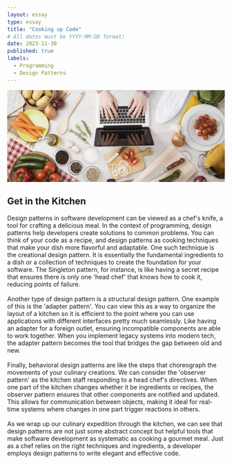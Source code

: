 ```yaml
---
layout: essay
type: essay
title: "Cooking up Code"
# All dates must be YYYY-MM-DD format!
date: 2023-11-30
published: true
labels:
  - Programming
  - Design Patterns
---
```

<p align="center">
<img class="img-fluid" src="../img/cookingcode.png">
</p>


## Get in the Kitchen
Design patterns in software development can be viewed as a chef's knife, a tool for crafting a delicious meal. In the context of programming, design patterns help developers create solutions to common problems. You can think of your code as a recipe, and design patterns as cooking techniques that make your dish more flavorful and adaptable. One such technique is the creational design pattern. It is essentially the fundamental ingredients to a dish or a collection of techniques to create the foundation for your software. The Singleton pattern, for instance, is like having a secret recipe that ensures there is only one 'head chef' that knows how to cook it, reducing points of failure. 
<br>
<br>
Another type of design pattern is a structural design pattern. One example of this is the 'adapter pattern'. You can view this as a way to organize the layout of a kitchen so it is efficient to the point where you can use applications with different interfaces pretty much seamlessly. Like having an adapter for a foreign outlet, ensuring incompatible components are able to work together. When you implement legacy systems into modern tech, the adapter pattern becomes the tool that bridges the gap between old and new.
<br>
<br>
Finally, behavioral design patterns are like the steps that choreograph the movements of your culinary creations. We can consider the 'observer pattern' as the kitchen staff responding to a head chef's directives. When one part of the kitchen changes whether it be ingredients or recipes, the observer pattern ensures that other components are notified and updated. This allows for communication between objects, making it ideal for real-time systems where changes in one part trigger reactions in others.
<br>
<br>
As we wrap up our culinary expedition through the kitchen, we can see that design patterns are not just some abstract concept but helpful tools that make software development as systematic as cooking a gourmet meal. Just as a chef relies on the right techniques and ingredients, a developer employs design patterns to write elegant and effective code.
